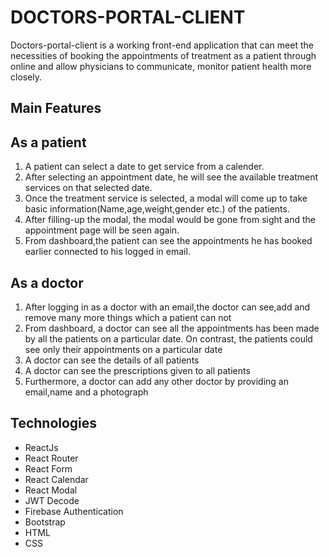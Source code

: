 # DOCTORS-PORTAL-CLIENT
Doctors-portal-client is a working front-end application that can meet the necessities of booking the appointments of treatment as a patient through online and allow physicians to communicate, monitor patient health more closely. 

## Main Features
## As a patient
1. A patient can select a date to get service from a calender.
2. After selecting an appointment date, he will see the available treatment services on that selected date.
3. Once the treatment service is selected, a modal will come up to take basic information(Name,age,weight,gender etc.) of the patients.
4. After filling-up the modal, the modal would be gone from sight and the appointment page will be seen again.
5. From dashboard,the patient can see the appointments he has booked earlier connected to his logged in email.
      
## As a doctor         
1. After logging in as a doctor with an email,the doctor can see,add and remove many more things which a patient can not
2. From dashboard, a doctor can see all the appointments has been made by all the patients on a particular date. On contrast, the patients could see only their   appointments on a particular date
3. A doctor can see the details of all patients
4. A doctor can see the prescriptions given to all patients
5. Furthermore, a doctor can add any other doctor by providing an email,name and a photograph

          



## Technologies
- ReactJs
- React Router
- React Form
- React Calendar
- React Modal
- JWT Decode
- Firebase Authentication
- Bootstrap
- HTML
- CSS

